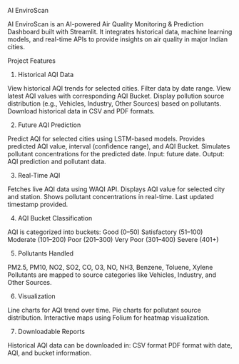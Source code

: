 AI EnviroScan

AI EnviroScan is an AI-powered Air Quality Monitoring & Prediction Dashboard built with Streamlit.
It integrates historical data, machine learning models, and real-time APIs to provide insights on air quality in major Indian cities.

Project Features

1. Historical AQI Data

View historical AQI trends for selected cities.
Filter data by date range.
View latest AQI values with corresponding AQI Bucket.
Display pollution source distribution (e.g., Vehicles, Industry, Other Sources) based on pollutants.
Download historical data in CSV and PDF formats.

2. Future AQI Prediction

Predict AQI for selected cities using LSTM-based models.
Provides predicted AQI value, interval (confidence range), and AQI Bucket.
Simulates pollutant concentrations for the predicted date.
Input: future date. Output: AQI prediction and pollutant data.

3. Real-Time AQI

Fetches live AQI data using WAQI API.
Displays AQI value for selected city and station.
Shows pollutant concentrations in real-time.
Last updated timestamp provided.

4. AQI Bucket Classification

AQI is categorized into buckets:
Good (0–50)
Satisfactory (51–100)
Moderate (101–200)
Poor (201–300)
Very Poor (301–400)
Severe (401+)

5. Pollutants Handled

PM2.5, PM10, NO2, SO2, CO, O3, NO, NH3, Benzene, Toluene, Xylene
Pollutants are mapped to source categories like Vehicles, Industry, and Other Sources.

6. Visualization

Line charts for AQI trend over time.
Pie charts for pollutant source distribution.
Interactive maps using Folium for heatmap visualization.

7. Downloadable Reports

Historical AQI data can be downloaded in:
CSV format
PDF format with date, AQI, and bucket information.